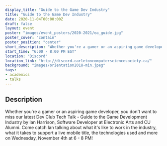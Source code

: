 ```yaml
---
display_title: "Guide to the Game Dev Industry"
title: "Guide to the Game Dev Industry"
date: 2020-11-04T00:00:00Z
draft: false
layout: event
poster: "images/event_posters/2020-2021/ea_guide.jpg"
poster_cover: "contain"
poster_position: "center"
short_description: "Whether you're a gamer or an aspiring game developer, you don't want to miss our latest Dev Club Tech Talk - Guide to the Game Development Industry by Ian Harrison, Software Developer at Electronic Arts and CU Alumni."
start_time: "6:00 - 8:00 PM EST"
location: "Discord"
location_link: "http://discord.carletoncomputersciencesociety.ca/"
background: "images/orientation2018-min.jpeg"
tags:
- academics
- talks
---
```


## Description

Whether you're a gamer or an aspiring game developer, you don't want to miss our latest Dev Club Tech Talk - Guide to the Game Development Industry by Ian Harrison, Software Developer at Electronic Arts and CU Alumni. Come catch Ian talking about what it's like to work in the industry, what it takes to support a live mobile title, the technologies used and more on Wednesday, November 4th at 6 - 8 PM!
